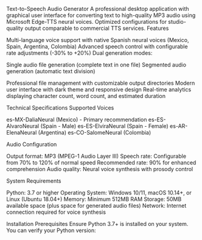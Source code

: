 Text-to-Speech Audio Generator
A professional desktop application with graphical user interface for converting text to high-quality MP3 audio using Microsoft Edge-TTS neural voices. Optimized configurations for studio-quality output comparable to commercial TTS services.
Features

Multi-language voice support with native Spanish neural voices (Mexico, Spain, Argentina, Colombia)
Advanced speech control with configurable rate adjustments (-30% to +20%)
Dual generation modes:

Single audio file generation (complete text in one file)
Segmented audio generation (automatic text division)


Professional file management with customizable output directories
Modern user interface with dark theme and responsive design
Real-time analytics displaying character count, word count, and estimated duration

Technical Specifications
Supported Voices

es-MX-DaliaNeural (Mexico) - Primary recommendation
es-ES-AlvaroNeural (Spain - Male)
es-ES-ElviraNeural (Spain - Female)
es-AR-ElenaNeural (Argentina)
es-CO-SalomeNeural (Colombia)

Audio Configuration

Output format: MP3 (MPEG-1 Audio Layer III)
Speech rate: Configurable from 70% to 120% of normal speed
Recommended rate: 90% for enhanced comprehension
Audio quality: Neural voice synthesis with prosody control

System Requirements

Python: 3.7 or higher
Operating System: Windows 10/11, macOS 10.14+, or Linux (Ubuntu 18.04+)
Memory: Minimum 512MB RAM
Storage: 50MB available space (plus space for generated audio files)
Network: Internet connection required for voice synthesis

Installation
Prerequisites
Ensure Python 3.7+ is installed on your system. You can verify your Python version:

